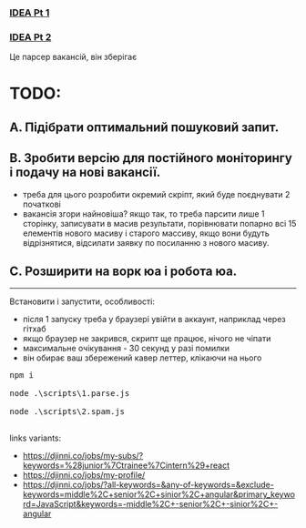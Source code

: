 ### <a href="https://www.youtube.com/watch?v=jUO--kbLlhE&ab_channel=%D0%A1%D0%B2%D1%96%D1%82%D0%BE%D1%87%D0%A3%D0%BA%D1%80%D0%B0%D1%97%D0%BD%D1%81%D1%8C%D0%BA%D0%BE%D0%B3%D0%BE%D0%91%D0%BB%D0%BE%D0%BA%D1%87%D0%B5%D0%B9%D0%BD%D1%83">IDEA Pt 1</a>

### <a href="https://www.youtube.com/watch?v=w9DcHsmi9Ug&t=933s&ab_channel=%D0%A1%D0%B2%D1%96%D1%82%D0%BE%D1%87%D0%A3%D0%BA%D1%80%D0%B0%D1%97%D0%BD%D1%81%D1%8C%D0%BA%D0%BE%D0%B3%D0%BE%D0%91%D0%BB%D0%BE%D0%BA%D1%87%D0%B5%D0%B9%D0%BD%D1%83">IDEA Pt 2</a>

Це парсер вакансій, він зберігає

# TODO:

## A. Підібрати оптимальний пошуковий запит.

## B. Зробити версію для постійного моніторингу і подачу на нові вакансії.

- треба для цього розробити окремий скріпт, який буде поєднувати 2 початкові
- вакансія згори найновіша? якщо так, то треба парсити лише 1 сторінку, записувати в масив результати, порівнювати попарно всі 15 елементів нового масиву і старого массиву, якщо вони будуть відрізнятися, відсилати заявку по посиланню з нового масиву.

## C. Розширити на ворк юа і робота юа.

---

Встановити і запустити, особливості:

- після 1 запуску треба у браузері увійти в аккаунт, наприклад через гітхаб
- якщо браузер не закрився, скрипт ще працює, нічого не чіпати
- максимальне очікування - 30 секунд у разі помилки
- він обирає ваш збережений кавер леттер, клікаючи на нього
<pre>
npm i

node .\scripts\1.parse.js

node .\scripts\2.spam.js

</pre>

links variants:

- https://djinni.co/jobs/my-subs/?keywords=%28junior%7Ctrainee%7Cintern%29+react
- https://djinni.co/jobs/my-profile/
- https://djinni.co/jobs/?all-keywords=&any-of-keywords=&exclude-keywords=middle%2C+senior%2C+sinior%2C+angular&primary_keyword=JavaScript&keywords=-middle%2C+-senior%2C+-sinior%2C+-angular
